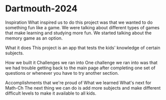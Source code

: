 # Dartmouth-2024
Inspiration
What inspired us to do this project was that we wanted to do something fun like a game. We were talking about different types of games that make learning and studying more fun. We started talking about the memory game as an option.

What it does
This project is an app that tests the kids' knowledge of certain subjects.

How we built it
Challenges we ran into
One challenge we ran into was that we had trouble getting back to the main page after completing one set of questions or whenever you have to try another section.

Accomplishments that we're proud of
What we learned
What's next for Math-Ch
The next thing we can do is add more subjects and make different difficult levels to make it available to all kids.

